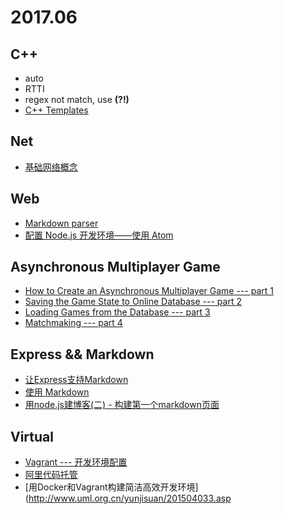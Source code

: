 # 2017.06

## C++

- auto
- RTTI
- regex not match, use **(?!)**
- [C++ Templates](https://www.tutorialspoint.com/cplusplus/cpp_templates.htm)

## Net

- [基础网络概念](http://cn.linux.vbird.org/linux_server/0110network_basic.php)

## Web

- [Markdown parser](https://github.com/markdown-it/markdown-it)
- [配置 Node.js 开发环境——使用 Atom](http://mazhuang.org/2016/04/18/develop-nodejs-with-atom/)

## Asynchronous Multiplayer Game

- [How to Create an Asynchronous Multiplayer Game --- part 1](http://www.indieflashblog.com/how-to-create-an-asynchronous-multiplayer-game.html)
- [Saving the Game State to Online Database --- part 2](http://www.indieflashblog.com/how-to-create-async-part2.html)
- [Loading Games from the Database --- part 3](http://www.indieflashblog.com/how-to-create-async-part3.html)
- [Matchmaking --- part 4](http://www.indieflashblog.com/how-to-create-async-part4-html.html)

## Express && Markdown

- [让Express支持Markdown](http://lazynight.me/1977.html)
- [使用 Markdown](http://wiki.jikexueyuan.com/project/express-mongodb-setup-blog/markdown.html)
- [用node.js建博客(二) - 构建第一个markdown页面](http://witcheryne.iteye.com/blog/1165450)

## Virtual

- [Vagrant --- 开发环境配置](https://github.com/astaxie/go-best-practice/blob/master/ebook/zh/01.0.md)
- [阿里代码托管](code.aliyun.com)
- [用Docker和Vagrant构建简洁高效开发环境](http://www.uml.org.cn/yunjisuan/201504033.asp

